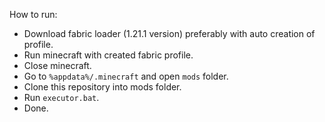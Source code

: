 How to run:
 - Download fabric loader (1.21.1 version) preferably with auto creation of profile.
 - Run minecraft with created fabric profile.
 - Close minecraft.
 - Go to `%appdata%/.minecraft` and open `mods` folder.
 - Clone this repository into mods folder.
 - Run `executor.bat`.
 - Done.